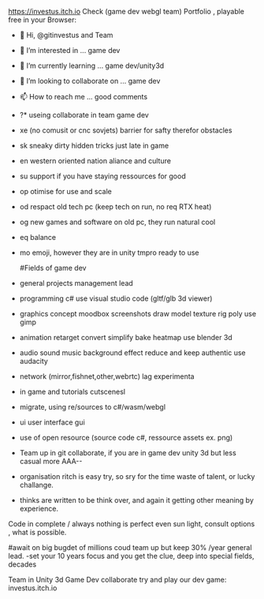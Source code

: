 https://investus.itch.io
Check (game dev webgl team) Portfolio , playable free in your Browser:

- 👋 Hi, @gitinvestus and Team
- 👀 I’m interested in ... game dev 
- 🌱 I’m currently learning ... game dev/unity3d
- 💞️ I’m looking to collaborate on ... game dev
- 📫 How to reach me ... good comments
- ?*  useing collaborate in team game dev
- xe  (no comusit or cnc sovjets) barrier for safty therefor obstacles
- sk  sneaky dirty hidden tricks just late in game
- en  western oriented nation aliance and culture
- su  support if you have staying ressources for good
- op  otimise for use and scale
- od  respact old tech pc (keep tech on run, no req RTX heat)
- og  new games and software on old pc, they run natural cool
- eq  balance
- mo  emoji, however they are in unity tmpro ready to use

  #Fields of game dev
- general projects management lead
- programming c# use visual studio code (gltf/glb 3d viewer)
- graphics concept moodbox screenshots draw model texture rig poly use gimp
- animation retarget convert simplify bake heatmap use blender 3d
- audio sound music background effect reduce and keep authentic use audacity
- network (mirror,fishnet,other,webrtc) lag experimenta
- in game and tutorials cutscenesl
- migrate, using re/sources to c#/wasm/webgl
- ui user interface gui
- use of open resource (source code c#, ressource assets ex. png)

- Team up in git collaborate, if you are in game dev unity 3d but less casual more AAA--
- organisation ritch is easy try, so sry for the time waste of talent, or lucky challange.
- thinks are written to be think over, and again it getting other meaning by experience.

Code in complete / always nothing is perfect even sun light, consult options , what is possible.
  
#await on big bugdet of millions coud team up but keep 30% /year general lead. 
-set your 10 years focus and you get the clue, deep into special fields, decades

<!---
gitinvestus/gitinvestus is a ✨ special ✨ repository because its `README.md` (this file) appears on your GitHub profile.
You can click the Preview link to take a look at your changes.
--->

Team in Unity 3d Game Dev collaborate try and play our dev game: investus.itch.io
